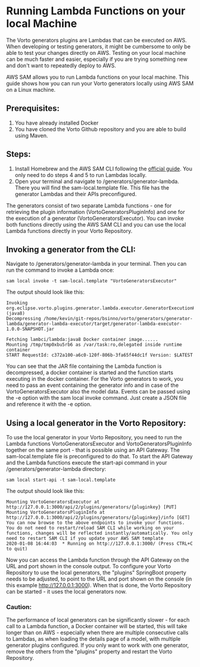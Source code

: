# Running Lambda Functions on your local Machine

The Vorto generators plugins are Lambdas that can be executed on AWS. When developing or testing 
generators, it might be cumbersome to only be able to test your changes directly on AWS. Testing on 
your local machine can be much faster and easier, especially if you are trying something new and don't 
want to repeatedly deploy to AWS. 

AWS SAM allows you to run Lambda functions on your local machine. This guide shows how you can run 
your Vorto generators locally using AWS SAM on a Linux machine. 

## Prerequisites: 
1) You have already installed Docker
2) You have cloned the Vorto Github repository and you are able to build using Maven.

## Steps: 
1) Install Homebrew and the AWS SAM CLI following the 
[official guide](https://docs.aws.amazon.com/serverless-application-model/latest/developerguide/serverless-sam-cli-install-linux.html).
You only need to do steps 4 and 5 to run Lambdas locally.  
2) Open your terminal and navigate to <Vorto Git Root>/generators/generator-lambda. There you will
find the sam-local.template file. This file has the generator Lambdas and their APIs preconfigured. 

The generators consist of two separate Lambda functions - one for retrieving the plugin information 
(VortoGeneratorsPluginInfo) and one for the execution of a generator (VortoGeneratorsExecutor). 
You can invoke both functions directly using the AWS SAM CLI and you can use the local Lambda
functions directly in your Vorto Repository. 

## Invoking a generator from the CLI: 
Navigate to <Vorto Git Root>/generators/generator-lambda in your terminal. Then you can run the 
command to invoke a Lambda once: 

    sam local invoke -t sam-local.template "VortoGeneratorsExecutor"

The output should look like this: 

    Invoking org.eclipse.vorto.plugins.generator.lambda.executor.GeneratorExecutionHandler (java8)
    Decompressing /home/kevin/git-repos/bsinno/vorto/generators/generator-lambda/generator-lambda-executor/target/generator-lambda-executor-1.0.0-SNAPSHOT.jar
    
    Fetching lambci/lambda:java8 Docker container image......
    Mounting /tmp/tmp0xbu5rb6 as /var/task:ro,delegated inside runtime container
    START RequestId: c372a100-a6c0-120f-806b-3fa65f44dc1f Version: $LATEST

You can see that the JAR file containing the Lambda function is decompressed, a docker container is 
started and the function starts executing in the docker container. For the Vorto generators to work, 
you need to pass an event containing the generator info and in case of the VortoGeneratorsExecutor 
also the model data. Events can be passed using the -e option with the sam local invoke command. 
Just create a JSON file and reference it with the -e option.  

## Using a local generator in the Vorto Repository: 

To use the local generator in your Vorto Repository, you need to run the Lambda functions 
VortoGeneratorsExecutor and VortoGeneratorsPluginInfo together on the same port - that is possible 
using an API Gateway. The sam-local.template file is preconfigured to do that. To start the API 
Gateway and the Lambda functions execute the start-api command in your 
<Vorto Git Root>/generators/generator-lambda directory: 

    sam local start-api -t sam-local.template 

The output should look like this: 

    Mounting VortoGeneratorsExecutor at http://127.0.0.1:3000/api/2/plugins/generators/{pluginkey} [PUT]
    Mounting VortoGeneratorsPluginInfo at http://127.0.0.1:3000/api/2/plugins/generators/{pluginkey}/info [GET]
    You can now browse to the above endpoints to invoke your functions. You do not need to restart/reload SAM CLI while working on your functions, changes will be reflected instantly/automatically. You only need to restart SAM CLI if you update your AWS SAM template
    2020-01-08 16:44:03  * Running on http://127.0.0.1:3000/ (Press CTRL+C to quit)
    
Now you can access the Lambda function through the API Gateway on the URL and port shown in the 
console output. To configure your Vorto Repository to use the local generators, the "plugins"
SpringBoot property needs to be adjusted, to point to the URL and port shown on the console
 (in this example http://127.0.0.1:3000). When that is done, the Vorto Repository can be started - 
 it uses the local generators now. 
 
### Caution: 

The performance of local generators can be significantly slower - for each call to a 
 Lambda function, a Docker container will be started, this will take longer than on AWS - especially
 when there are multiple consecutive calls to Lambdas, as when loading the details page of a model, 
 with multiple generator plugins configured. If you only want to work with one generator, remove the 
 others from the "plugins" property and restart the Vorto Repository.

